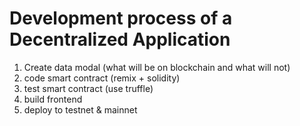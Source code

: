 # Development process of a Decentralized Application

1. Create data modal (what will be on blockchain and what will not)
2. code smart contract (remix + solidity)
3. test smart contract (use truffle)
4. build frontend
5. deploy to testnet & mainnet
